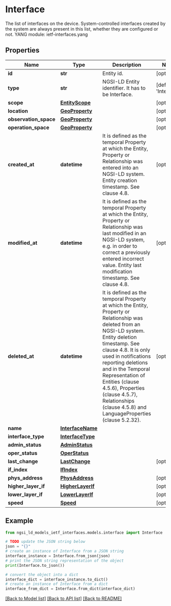 # Interface

The list of interfaces on the device.  System-controlled interfaces created by the system are always present in this list, whether they are configured or not.  YANG module: ietf-interfaces.yang 

## Properties

Name | Type | Description | Notes
------------ | ------------- | ------------- | -------------
**id** | **str** | Entity id.  | [optional] 
**type** | **str** | NGSI-LD Entity identifier. It has to be Interface. | [default to 'Interface']
**scope** | [**EntityScope**](EntityScope.md) |  | [optional] 
**location** | [**GeoProperty**](GeoProperty.md) |  | [optional] 
**observation_space** | [**GeoProperty**](GeoProperty.md) |  | [optional] 
**operation_space** | [**GeoProperty**](GeoProperty.md) |  | [optional] 
**created_at** | **datetime** | It is defined as the temporal Property at which the Entity, Property or Relationship was entered into an NGSI-LD system.  Entity creation timestamp. See clause 4.8.  | [optional] 
**modified_at** | **datetime** | It is defined as the temporal Property at which the Entity, Property or Relationship was last modified in an NGSI-LD system, e.g. in order to correct a previously entered incorrect value.  Entity last modification timestamp. See clause 4.8.  | [optional] 
**deleted_at** | **datetime** | It is defined as the temporal Property at which the Entity, Property or Relationship was deleted from an NGSI-LD system.  Entity deletion timestamp. See clause 4.8. It is only used in notifications reporting deletions and in the Temporal Representation of Entities (clause 4.5.6), Properties (clause 4.5.7), Relationships (clause 4.5.8) and LanguageProperties (clause 5.2.32).  | [optional] 
**name** | [**InterfaceName**](InterfaceName.md) |  | 
**interface_type** | [**InterfaceType**](InterfaceType.md) |  | 
**admin_status** | [**AdminStatus**](AdminStatus.md) |  | 
**oper_status** | [**OperStatus**](OperStatus.md) |  | 
**last_change** | [**LastChange**](LastChange.md) |  | [optional] 
**if_index** | [**IfIndex**](IfIndex.md) |  | 
**phys_address** | [**PhysAddress**](PhysAddress.md) |  | [optional] 
**higher_layer_if** | [**HigherLayerIf**](HigherLayerIf.md) |  | [optional] 
**lower_layer_if** | [**LowerLayerIf**](LowerLayerIf.md) |  | [optional] 
**speed** | [**Speed**](Speed.md) |  | [optional] 

## Example

```python
from ngsi_ld_models_ietf_interfaces.models.interface import Interface

# TODO update the JSON string below
json = "{}"
# create an instance of Interface from a JSON string
interface_instance = Interface.from_json(json)
# print the JSON string representation of the object
print(Interface.to_json())

# convert the object into a dict
interface_dict = interface_instance.to_dict()
# create an instance of Interface from a dict
interface_from_dict = Interface.from_dict(interface_dict)
```
[[Back to Model list]](../README.md#documentation-for-models) [[Back to API list]](../README.md#documentation-for-api-endpoints) [[Back to README]](../README.md)


